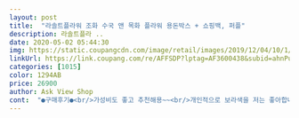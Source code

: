 ```yaml
---
layout: post 
title:  "라솔트플라워 조화 수국 앤 목화 플라워 용돈박스 + 쇼핑백, 퍼플" 
description: 라솔트플라 ..
date: 2020-05-02 05:44:30 
img: https://static.coupangcdn.com/image/retail/images/2019/12/04/10/1/eb97ebed-1b28-4ce3-bf93-72201d1a5873.jpg 
linkUrl: https://link.coupang.com/re/AFFSDP?lptag=AF3600438&subid=ahnPublicAsk&pageKey=1063843712&itemId=2009708766&vendorItemId=70009574738&traceid=V0-113-7d3d8b31a3782a26 
categories: [1015] 
color: 1294AB 
price: 26900 
author: Ask View Shop 
cont:  "●구매후기●<br/>가성비도 좋고 추천해용~~<br/>개인적으로 보라색을 저는 좋아합니다만<br/>너무너무 만족합니다.<br/><br/>너무예뻐요<br/>리본할때 혼자하지 마시고 같이하세요<br/>분위기있는건 보라추천<br/>생각보다 예쁘고 향기로워서 좋네용<br/>양쪽부모님들 드리기위해 보라색 분홍색 샀는데<br/>어르신께 드리는 선물이라면 분홍추천<br/>어버이날 선물로 준비했어요~<br/>어버이날 용돈박스로 구매했는데<br/>엉망이지만 돈도 말아서 넣어봤어요<br/>여성 어른들이 좋아할것 같아용<br/>종이백마저 딱맞게들어가고 이쁨요~<br/>퀄리티 절대안떨어지고 고급져요<br/>혼자하면 짜증날수도 있을테니까요.<br/>.<br/>ㅎ<br/>화사하기는 분홍이 훨씬화사해요<br/>" 
---
```

